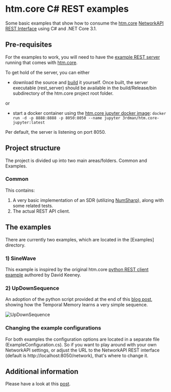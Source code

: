 # htm.core C# REST examples

Some basic examples that show how to consume the [htm.core](https://github.com/htm-community/htm.core) [NetworkAPI REST Interface](https://github.com/htm-community/htm.core/blob/master/docs/NetworkAPI_REST.md) using C# and .NET Core 3.1.

## Pre-requisites

For the examples to work, you will need to have the [example REST server](https://github.com/htm-community/htm.core/tree/master/src/examples/rest) running that comes with [htm.core](https://github.com/htm-community/htm).

To get hold of the server, you can either

- download the source and [build](https://github.com/htm-community/htm.core/blob/master/README.md#building-from-source) it yourself. Once built, the server executable (rest_server) should be available in the build/Release/bin subdirectory of the htm.core project root folder.

or


- start a docker container using the [htm.core jupyter docker image](https://hub.docker.com/r/3rdman/htm.core-jupyter):
```docker run -d -p 8888:8888 -p 8050:8050 --name jupyter 3rdman/htm.core-jupyter:latest```

Per default, the server is listening on port 8050.

## Project structure

The project is divided up into two main areas/folders. Common and Examples.

### Common

This contains:

1) A very basic implementation of an SDR (utilizing [NumSharp](https://github.com/SciSharp/NumSharp)), along with some related tests.
2) The actual REST API client.
 
## The examples

There are currently two examples, which are located in the [Examples] directory.

### 1) SineWave

This example is inspired by the original htm.core [python REST client example](https://github.com/htm-community/htm.core/blob/master/py/htm/examples/rest/client.py) authored by David Keeney.

### 2) UpDownSequence

An adoption of the python script provided at the end of this [blog post](https://3rdman.de/2020/04/hierarchical-temporal-memory-part-2/), showing how the Temporal Memory learns a very simple sequence.

![UpDownSequence](Resources/UpDownSequence.gif)

### Changing the example configurations

For both examples the configuration options are located in a separate file (ExampleConfiguration.cs). 
So if you want to play around with your own NetworkAPI settings, or adjust the URL to the NetworkAPI REST interface (default is http://localhost:8050/network), that's where to change it.

## Additional information

Please have a look at this [post](https://3rdman.de/2020/06/htm-core-and-csharp/).
